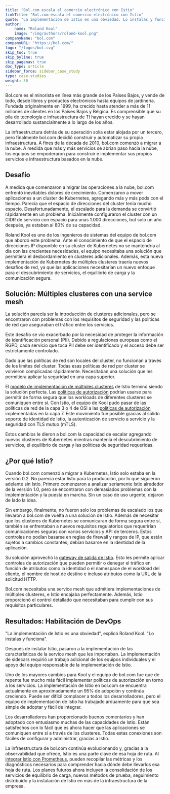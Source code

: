 ```yaml
---
title: "Bol.com escala el comercio electrónico con Istio"
linkTitle: "Bol.com escala el comercio electrónico con Istio"
quote: "La implementación de Istio es una obviedad. Lo instalas y funciona."
author:
    name: "Roland Kool"
    image: "/img/authors/roland-kool.png"
companyName: "bol.com"
companyURL: "https://bol.com/"
logo: "/logos/bol.svg"
skip_toc: true
skip_byline: true
skip_pagenav: true
doc_type: article
sidebar_force: sidebar_case_study
type: case-studies
weight: 30
---
```


Bol.com es el minorista en línea más grande de los Países Bajos, y vende de todo, desde libros y productos electrónicos hasta equipos de jardinería. Fundada originalmente en 1999, ha crecido hasta atender a más de 11 millones de clientes en los Países Bajos y Bélgica. Es comprensible que su pila de tecnología e infraestructura de TI hayan crecido y se hayan desarrollado sustancialmente a lo largo de los años.

La infraestructura detrás de su operación solía estar alojada por un tercero, pero finalmente bol.com decidió construir y automatizar su propia infraestructura. A fines de la década de 2010, bol.com comenzó a migrar a la nube. A medida que más y más servicios se abrían paso hacia la nube, los equipos se empoderaron para construir e implementar sus propios servicios e infraestructura basados en la nube.

## Desafío

A medida que comenzaron a migrar las operaciones a la nube, bol.com enfrentó inevitables dolores de crecimiento. Comenzaron a mover aplicaciones a un cluster de Kubernetes, agregando más y más pods con el tiempo. Parecía que el espacio de direcciones del cluster tenía mucho espacio. Desafortunadamente, el escalado para la demanda se convirtió rápidamente en un problema. Inicialmente configuraron el cluster con un CIDR de servicio con espacio para unas 1.000 direcciones, but solo un año después, ya estaban al 80% de su capacidad.

Roland Kool es uno de los ingenieros de sistemas del equipo de bol.com que abordó este problema. Ante el conocimiento de que el espacio de direcciones IP disponible en su cluster de Kubernetes no se mantendría al día con las crecientes necesidades, el equipo necesitaba una solución que permitiera el desbordamiento en clusteres adicionales. Además, esta nueva implementación de Kubernetes de múltiples clusteres traería nuevos desafíos de red, ya que las aplicaciones necesitarían un nuevo enfoque para el descubrimiento de servicios, el equilibrio de carga y la comunicación segura.

## Solución: Múltiples clusteres con una service mesh

La solución parecía ser la introducción de clusteres adicionales, pero se encontraron con problemas con los requisitos de seguridad y las políticas de red que aseguraban el tráfico entre los servicios.

Este desafío se vio exacerbado por la necesidad de proteger la información de identificación personal (PII). Debido a regulaciones europeas como el RGPD, cada servicio que toca PII debe ser identificado y el acceso debe ser estrictamente controlado.

Dado que las políticas de red son locales del cluster, no funcionan a través de los límites del cluster. Todas esas políticas de red por cluster se volvieron complicadas rápidamente. Necesitaban una solución que les permitiera aplicar la seguridad en una capa superior.

El [modelo de implementación de múltiples clusteres](/es/docs/ops/deployment/deployment-models/#multiple-clusters) de Istio terminó siendo la solución perfecta. Las [políticas de autorización](/es/docs/reference/config/security/authorization-policy/) podrían usarse para permitir de forma segura que los workloads de diferentes clusteres se comuniquen entre sí. Con Istio, el equipo de Kool pudo pasar de las políticas de red de la capa 3 o 4 de OSI a las [políticas de autorización](/es/docs/tasks/security/authorization/authz-http/) implementadas en la capa 7. Este movimiento fue posible gracias al sólido soporte de identidad de Istio, la autenticación de servicio a servicio y la seguridad con TLS mutuo (mTLS).

Estos cambios le dieron a bol.com la capacidad de escalar agregando nuevos clusteres de Kubernetes mientras mantenía el descubrimiento de servicios, el equilibrio de carga y las políticas de seguridad requeridas.

## ¿Por qué Istio?

Cuando bol.com comenzó a migrar a Kubernetes, Istio solo estaba en la versión 0.2. No parecía estar listo para la producción, por lo que siguieron adelante sin Istio. Primero comenzaron a analizar seriamente Istio alrededor de la versión 1.0, pero se encontraron con demasiados problemas con la implementación y la puesta en marcha. Sin un caso de uso urgente, dejaron de lado la idea.

Sin embargo, finalmente, no fueron solo los problemas de escalado los que llevaron a bol.com de vuelta a una solución de Istio. Además de necesitar que los clusteres de Kubernetes se comunicaran de forma segura entre sí, también se enfrentaban a nuevos requisitos regulatorios que requerirían comunicaciones seguras con varios servicios y API de terceros. Estos controles no podían basarse en reglas de firewall y rangos de IP, que están sujetos a cambios constantes; debían basarse en la identidad de la aplicación.

Su solución aprovechó la [gateway de salida de Istio](/es/docs/tasks/traffic-management/egress/egress-gateway/). Esto les permite aplicar controles de autorización que pueden permitir o denegar el tráfico en función de atributos como la identidad o el namespace de el workload del cliente, el nombre de host de destino e incluso atributos como la URL de la solicitud HTTP.

Bol.com necesitaba una service mesh que admitiera implementaciones de múltiples clusteres, e Istio encajaba perfectamente. Además, Istio proporcionó el control detallado que necesitaban para cumplir con sus requisitos particulares.

## Resultados: Habilitación de DevOps

"La implementación de Istio es una obviedad", explicó Roland Kool. "Lo instalas y funciona".

Después de instalar Istio, pasaron a la implementación de las características de la service mesh que les importaban. La implementación de sidecars requirió un trabajo adicional de los equipos individuales y el apoyo del equipo responsable de la implementación de Istio.

Uno de los mayores cambios para Kool y el equipo de bol.com fue que de repente fue mucho más fácil implementar políticas de autorización en torno a los servicios. La implementación de Istio en bol.com se encuentra actualmente en aproximadamente un 95% de adopción y continúa creciendo. Puede ser difícil complacer a todos los desarrolladores, pero el equipo de implementación de Istio ha trabajado arduamente para que sea simple de adoptar y fácil de integrar.

Los desarrolladores han proporcionado buenos comentarios y han adoptado con entusiasmo muchas de las capacidades de Istio. Están satisfechos con lo fácil que es ahora hacer que las aplicaciones se comuniquen entre sí a través de los clusteres. Todas estas conexiones son fáciles de configurar y administrar, gracias a Istio.

La infraestructura de bol.com continúa evolucionando y, gracias a la observabilidad que ofrece, Istio es una parte clave de esa hoja de ruta. Al [integrar Istio con Prometheus](/es/docs/ops/integrations/prometheus/), pueden recopilar las métricas y los diagnósticos necesarios para comprender hacia dónde debe llevarlos esa hoja de ruta. Los planes futuros ahora incluyen la consolidación de los servicios de equilibrio de carga, nuevos métodos de prueba, seguimiento distribuido y la instalación de Istio en más de la infraestructura de la empresa.
